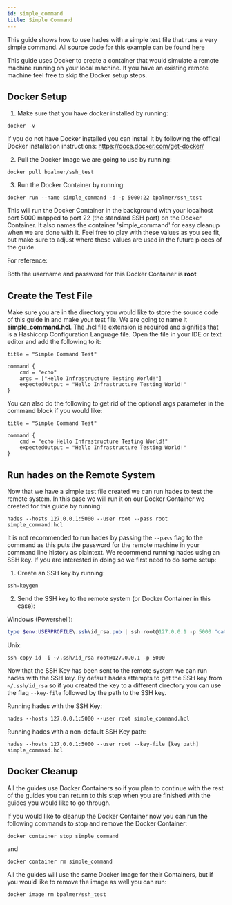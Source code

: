```yaml
---
id: simple_command
title: Simple Command
---
```


This guide shows how to use hades with a simple test file that runs a very simple command. All source code for this example can be found [here](https://github.com/everettraven/hades/tree/main/examples/simple_command)

This guide uses Docker to create a container that would simulate a remote machine running on your local machine. If you have an existing remote machine feel free to skip the Docker setup steps.

## Docker Setup

1. Make sure that you have docker installed by running:
```
docker -v
```
If you do not have Docker installed you can install it by following the offical Docker installation instructions: https://docs.docker.com/get-docker/

2. Pull the Docker Image we are going to use by running:
```
docker pull bpalmer/ssh_test
```
3. Run the Docker Container by running:
```
docker run --name simple_command -d -p 5000:22 bpalmer/ssh_test
```
This will run the Docker Container in the background with your localhost port 5000 mapped to port 22 (the standard SSH port) on the Docker Container. It also names the container 'simple_command' for easy cleanup when we are done with it. Feel free to play with these values as you see fit, but make sure to adjust where these values are used in the future pieces of the guide.

For reference:

Both the username and password for this Docker Container is **root**

## Create the Test File

Make sure you are in the directory you would like to store the source code of this guide in and make your test file. We are going to name it **simple_command.hcl**. The .hcl file extension is required and signifies that is a Hashicorp Configuration Language file. Open the file in your IDE or text editor and add the following to it:
```hcl
title = "Simple Command Test"

command {
    cmd = "echo"
    args = ["Hello Infrastructure Testing World!"]
    expectedOutput = "Hello Infrastructure Testing World!"
}
```

You can also do the following to get rid of the optional args parameter in the command block if you would like:

```hcl
title = "Simple Command Test"

command {
    cmd = "echo Hello Infrastructure Testing World!"
    expectedOutput = "Hello Infrastructure Testing World!"
}
```

## Run hades on the Remote System
Now that we have a simple test file created we can run hades to test the remote system. In this case we will run it on our Docker Container we created for this guide by running:
```
hades --hosts 127.0.0.1:5000 --user root --pass root simple_command.hcl
```

It is not recommended to run hades by passing the `--pass` flag to the command as this puts the password for the remote machine in your command line history as plaintext. We recommend running hades using an SSH key. If you are interested in doing so we first need to do some setup:

1. Create an SSH key by running:
```
ssh-keygen
```
2. Send the SSH key to the remote system (or Docker Container in this case):

Windows (Powershell):
```powershell
type $env:USERPROFILE\.ssh\id_rsa.pub | ssh root@127.0.0.1 -p 5000 "cat >> .ssh/authorized_keys"
```

Unix:
```
ssh-copy-id -i ~/.ssh/id_rsa root@127.0.0.1 -p 5000
```

Now that the SSH Key has been sent to the remote system we can run hades with the SSH key. By default hades attempts to get the SSH key from `~/.ssh/id_rsa` so if you created the key to a different directory you can use the flag `--key-file` followed by the path to the SSH key.

Running hades with the SSH Key:
```
hades --hosts 127.0.0.1:5000 --user root simple_command.hcl
```

Running hades with a non-default SSH Key path:
```
hades --hosts 127.0.0.1:5000 --user root --key-file [key path] simple_command.hcl
```

## Docker Cleanup
All the guides use Docker Containers so if you plan to continue with the rest of the guides you can return to this step when you are finished with the guides you would like to go through.

If you would like to cleanup the Docker Container now you can run the following commands to stop and remove the Docker Container:
```
docker container stop simple_command
```

and

```
docker container rm simple_command
```

All the guides will use the same Docker Image for their Containers, but if you would like to remove the image as well you can run:
```
docker image rm bpalmer/ssh_test
```